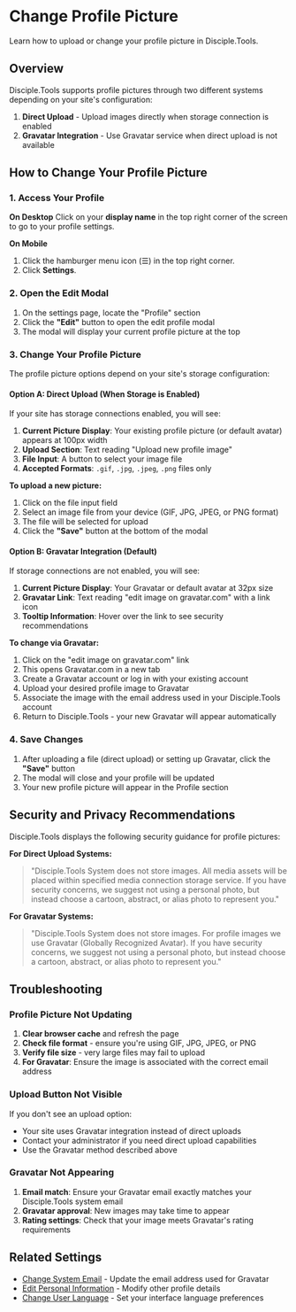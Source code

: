 # Change Profile Picture

Learn how to upload or change your profile picture in Disciple.Tools.

## Overview

Disciple.Tools supports profile pictures through two different systems depending on your site's configuration:

1. **Direct Upload** - Upload images directly when storage connection is enabled
2. **Gravatar Integration** - Use Gravatar service when direct upload is not available

## How to Change Your Profile Picture

### 1. Access Your Profile

**On Desktop**
Click on your **display name** in the top right corner of the screen to go to your profile settings.

**On Mobile**
1. Click the hamburger menu icon (☰) in the top right corner.
2. Click **Settings**.

### 2. Open the Edit Modal

1. On the settings page, locate the "Profile" section
2. Click the **"Edit"** button to open the edit profile modal
3. The modal will display your current profile picture at the top

### 3. Change Your Profile Picture

The profile picture options depend on your site's storage configuration:

#### Option A: Direct Upload (When Storage is Enabled)

If your site has storage connections enabled, you will see:

1. **Current Picture Display**: Your existing profile picture (or default avatar) appears at 100px width
2. **Upload Section**: Text reading "Upload new profile image" 
3. **File Input**: A button to select your image file
4. **Accepted Formats**: `.gif`, `.jpg`, `.jpeg`, `.png` files only

**To upload a new picture:**
1. Click on the file input field
2. Select an image file from your device (GIF, JPG, JPEG, or PNG format)
3. The file will be selected for upload
4. Click the **"Save"** button at the bottom of the modal

#### Option B: Gravatar Integration (Default)

If storage connections are not enabled, you will see:

1. **Current Picture Display**: Your Gravatar or default avatar at 32px size
2. **Gravatar Link**: Text reading "edit image on gravatar.com" with a link icon
3. **Tooltip Information**: Hover over the link to see security recommendations

**To change via Gravatar:**
1. Click on the "edit image on gravatar.com" link
2. This opens Gravatar.com in a new tab
3. Create a Gravatar account or log in with your existing account
4. Upload your desired profile image to Gravatar
5. Associate the image with the email address used in your Disciple.Tools account
6. Return to Disciple.Tools - your new Gravatar will appear automatically

### 4. Save Changes

1. After uploading a file (direct upload) or setting up Gravatar, click the **"Save"** button
2. The modal will close and your profile will be updated
3. Your new profile picture will appear in the Profile section

## Security and Privacy Recommendations

Disciple.Tools displays the following security guidance for profile pictures:

**For Direct Upload Systems:**
> "Disciple.Tools System does not store images. All media assets will be placed within specified media connection storage service. If you have security concerns, we suggest not using a personal photo, but instead choose a cartoon, abstract, or alias photo to represent you."

**For Gravatar Systems:**
> "Disciple.Tools System does not store images. For profile images we use Gravatar (Globally Recognized Avatar). If you have security concerns, we suggest not using a personal photo, but instead choose a cartoon, abstract, or alias photo to represent you."

## Troubleshooting

### Profile Picture Not Updating
1. **Clear browser cache** and refresh the page
2. **Check file format** - ensure you're using GIF, JPG, JPEG, or PNG
3. **Verify file size** - very large files may fail to upload
4. **For Gravatar**: Ensure the image is associated with the correct email address

### Upload Button Not Visible
If you don't see an upload option:
- Your site uses Gravatar integration instead of direct uploads
- Contact your administrator if you need direct upload capabilities
- Use the Gravatar method described above

### Gravatar Not Appearing
1. **Email match**: Ensure your Gravatar email exactly matches your Disciple.Tools system email
2. **Gravatar approval**: New images may take time to appear
3. **Rating settings**: Check that your image meets Gravatar's rating requirements

## Related Settings

- [Change System Email](change-system-email.md) - Update the email address used for Gravatar
- [Edit Personal Information](edit-personal-information.md) - Modify other profile details
- [Change User Language](change-user-language.md) - Set your interface language preferences 